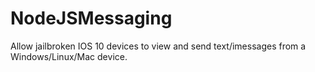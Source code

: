 # NodeJSMessaging
Allow jailbroken IOS 10 devices to view and send text/imessages from a Windows/Linux/Mac device.

